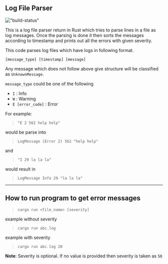 Log File Parser
---
!["build-status"](https://travis-ci.org/phudekar/rust_log_parser.svg?branch=master&status=unknown)

This is a log file parser return in Rust which tries to parse lines in a file as log messages. Once the parsing is done it then sorts the messages according to timestamp and prints out all the errors with given severity.

This code parses log files which have logs in following format.

`[message_type] [timestamp] [message]`

Any message which does not follow above give structure will be classified as `UnknownMessage`.

`message_type` could be one of the following

- `I` : Info
- `W` : Warning
- `E [error_code]` : Error

For example:

>`"E 2 562 help help"` 

would be parse into

>`LogMessage (Error 2) 562 "help help"`

and 

>`"I 29 la la la"`

would result in 

>`LogMessage Info 29 "la la la"`
---
## How to run program to get error messages

> `cargo run <file_name> [severity]`

example without severity
>`cargo run abc.log`

example with severity
>`cargo run abc.log 20`

**Note**: Severity is optional. If no value is provided then severity is taken as `50`
